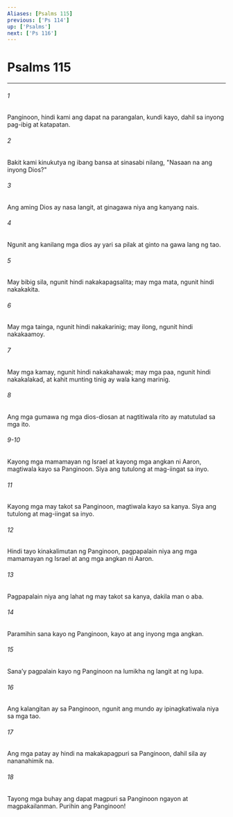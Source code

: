 ```yaml
---
Aliases: [Psalms 115]
previous: ['Ps 114']
up: ['Psalms']
next: ['Ps 116']
---
```

# Psalms 115

***

###### 1
Panginoon, hindi kami ang dapat na parangalan, kundi kayo, dahil sa inyong pag-ibig at katapatan. 

###### 2
Bakit kami kinukutya ng ibang bansa at sinasabi nilang, "Nasaan na ang inyong Dios?" 

###### 3
Ang aming Dios ay nasa langit, at ginagawa niya ang kanyang nais. 

###### 4
Ngunit ang kanilang mga dios ay yari sa pilak at ginto na gawa lang ng tao. 

###### 5
May bibig sila, ngunit hindi nakakapagsalita; may mga mata, ngunit hindi nakakakita. 

###### 6
May mga tainga, ngunit hindi nakakarinig; may ilong, ngunit hindi nakakaamoy. 

###### 7
May mga kamay, ngunit hindi nakakahawak; may mga paa, ngunit hindi nakakalakad, at kahit munting tinig ay wala kang marinig. 

###### 8
Ang mga gumawa ng mga dios-diosan at nagtitiwala rito ay matutulad sa mga ito.

###### 9-10
Kayong mga mamamayan ng Israel at kayong mga angkan ni Aaron, magtiwala kayo sa Panginoon. Siya ang tutulong at mag-iingat sa inyo. 

###### 11
Kayong mga may takot sa Panginoon, magtiwala kayo sa kanya. Siya ang tutulong at mag-iingat sa inyo. 

###### 12
Hindi tayo kinakalimutan ng Panginoon, pagpapalain niya ang mga mamamayan ng Israel at ang mga angkan ni Aaron. 

###### 13
Pagpapalain niya ang lahat ng may takot sa kanya, dakila man o aba. 

###### 14
Paramihin sana kayo ng Panginoon, kayo at ang inyong mga angkan. 

###### 15
Sanaʼy pagpalain kayo ng Panginoon na lumikha ng langit at ng lupa. 

###### 16
Ang kalangitan ay sa Panginoon, ngunit ang mundo ay ipinagkatiwala niya sa mga tao. 

###### 17
Ang mga patay ay hindi na makakapagpuri sa Panginoon, dahil sila ay nananahimik na. 

###### 18
Tayong mga buhay ang dapat magpuri sa Panginoon ngayon at magpakailanman. Purihin ang Panginoon!
